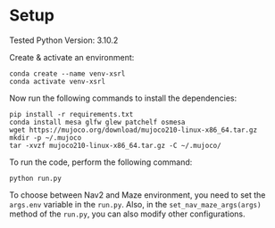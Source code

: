 # Setup
Tested Python Version: 3.10.2

Create & activate an environment:
```shell
conda create --name venv-xsrl
conda activate venv-xsrl
```
Now run the following commands to install the dependencies:
```shell
pip install -r requirements.txt
conda install mesa glfw glew patchelf osmesa
wget https://mujoco.org/download/mujoco210-linux-x86_64.tar.gz
mkdir -p ~/.mujoco
tar -xvzf mujoco210-linux-x86_64.tar.gz -C ~/.mujoco/
```
To run the code, perform the following command:
```shell
python run.py
```
To choose between Nav2 and Maze environment, you need to set the `args.env` variable in the `run.py`. Also, in the `set_nav_maze_args(args)` method of the `run.py`, you can also modify other configurations.
